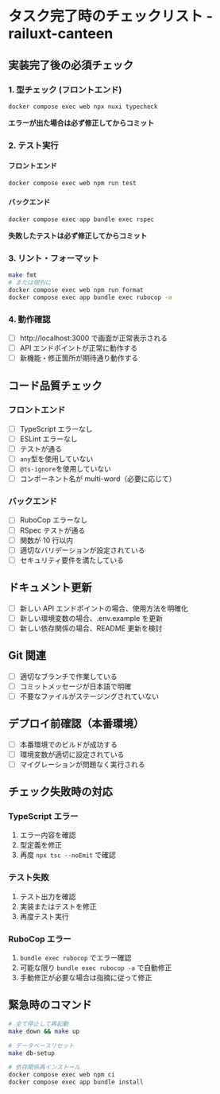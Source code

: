 # タスク完了時のチェックリスト - railuxt-canteen

## 実装完了後の必須チェック

### 1. 型チェック (フロントエンド)

```bash
docker compose exec web npx nuxi typecheck
```

**エラーが出た場合は必ず修正してからコミット**

### 2. テスト実行

#### フロントエンド

```bash
docker compose exec web npm run test
```

#### バックエンド

```bash
docker compose exec app bundle exec rspec
```

**失敗したテストは必ず修正してからコミット**

### 3. リント・フォーマット

```bash
make fmt
# または個別に
docker compose exec web npm run format
docker compose exec app bundle exec rubocop -a
```

### 4. 動作確認

- [ ] http://localhost:3000 で画面が正常表示される
- [ ] API エンドポイントが正常に動作する
- [ ] 新機能・修正箇所が期待通り動作する

## コード品質チェック

### フロントエンド

- [ ] TypeScript エラーなし
- [ ] ESLint エラーなし
- [ ] テストが通る
- [ ] `any`型を使用していない
- [ ] `@ts-ignore`を使用していない
- [ ] コンポーネント名が multi-word（必要に応じて）

### バックエンド

- [ ] RuboCop エラーなし
- [ ] RSpec テストが通る
- [ ] 関数が 10 行以内
- [ ] 適切なバリデーションが設定されている
- [ ] セキュリティ要件を満たしている

## ドキュメント更新

- [ ] 新しい API エンドポイントの場合、使用方法を明確化
- [ ] 新しい環境変数の場合、.env.example を更新
- [ ] 新しい依存関係の場合、README 更新を検討

## Git 関連

- [ ] 適切なブランチで作業している
- [ ] コミットメッセージが日本語で明確
- [ ] 不要なファイルがステージングされていない

## デプロイ前確認（本番環境）

- [ ] 本番環境でのビルドが成功する
- [ ] 環境変数が適切に設定されている
- [ ] マイグレーションが問題なく実行される

## チェック失敗時の対応

### TypeScript エラー

1. エラー内容を確認
2. 型定義を修正
3. 再度 `npx tsc --noEmit` で確認

### テスト失敗

1. テスト出力を確認
2. 実装またはテストを修正
3. 再度テスト実行

### RuboCop エラー

1. `bundle exec rubocop` でエラー確認
2. 可能な限り `bundle exec rubocop -a` で自動修正
3. 手動修正が必要な場合は指摘に従って修正

## 緊急時のコマンド

```bash
# 全て停止して再起動
make down && make up

# データベースリセット
make db-setup

# 依存関係再インストール
docker compose exec web npm ci
docker compose exec app bundle install
```
